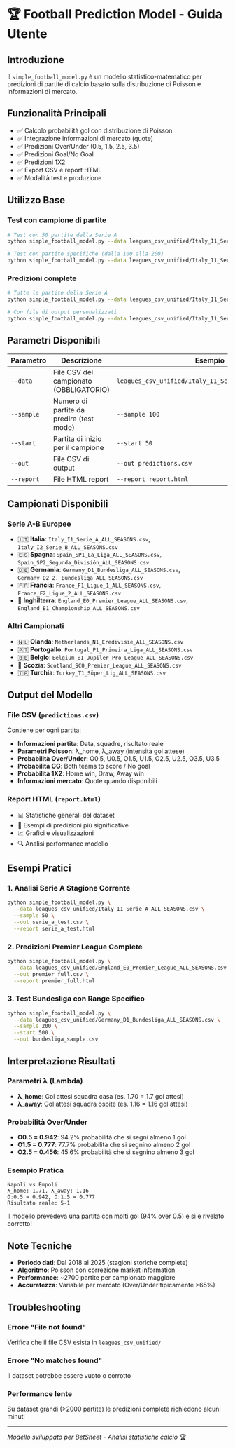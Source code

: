 # 🏆 Football Prediction Model - Guida Utente

## Introduzione
Il `simple_football_model.py` è un modello statistico-matematico per predizioni di partite di calcio basato sulla distribuzione di Poisson e informazioni di mercato.

## Funzionalità Principali
- ✅ Calcolo probabilità gol con distribuzione di Poisson
- ✅ Integrazione informazioni di mercato (quote)
- ✅ Predizioni Over/Under (0.5, 1.5, 2.5, 3.5)
- ✅ Predizioni Goal/No Goal
- ✅ Predizioni 1X2
- ✅ Export CSV e report HTML
- ✅ Modalità test e produzione

## Utilizzo Base

### Test con campione di partite
```bash
# Test con 50 partite della Serie A
python simple_football_model.py --data leagues_csv_unified/Italy_I1_Serie_A_ALL_SEASONS.csv --sample 50

# Test con partite specifiche (dalla 100 alla 200)
python simple_football_model.py --data leagues_csv_unified/Italy_I1_Serie_A_ALL_SEASONS.csv --sample 100 --start 100
```

### Predizioni complete
```bash
# Tutte le partite della Serie A
python simple_football_model.py --data leagues_csv_unified/Italy_I1_Serie_A_ALL_SEASONS.csv

# Con file di output personalizzati
python simple_football_model.py --data leagues_csv_unified/Italy_I1_Serie_A_ALL_SEASONS.csv --out serie_a_predictions.csv --report serie_a_report.html
```

## Parametri Disponibili

| Parametro | Descrizione | Esempio |
|-----------|------------|---------|
| `--data` | File CSV del campionato (OBBLIGATORIO) | `leagues_csv_unified/Italy_I1_Serie_A_ALL_SEASONS.csv` |
| `--sample` | Numero di partite da predire (test mode) | `--sample 100` |
| `--start` | Partita di inizio per il campione | `--start 50` |
| `--out` | File CSV di output | `--out predictions.csv` |
| `--report` | File HTML report | `--report report.html` |

## Campionati Disponibili

### Serie A-B Europee
- 🇮🇹 **Italia**: `Italy_I1_Serie_A_ALL_SEASONS.csv`, `Italy_I2_Serie_B_ALL_SEASONS.csv`
- 🇪🇸 **Spagna**: `Spain_SP1_La_Liga_ALL_SEASONS.csv`, `Spain_SP2_Segunda_División_ALL_SEASONS.csv`
- 🇩🇪 **Germania**: `Germany_D1_Bundesliga_ALL_SEASONS.csv`, `Germany_D2_2._Bundesliga_ALL_SEASONS.csv`
- 🇫🇷 **Francia**: `France_F1_Ligue_1_ALL_SEASONS.csv`, `France_F2_Ligue_2_ALL_SEASONS.csv`
- 🏴󠁧󠁢󠁥󠁮󠁧󠁿 **Inghilterra**: `England_E0_Premier_League_ALL_SEASONS.csv`, `England_E1_Championship_ALL_SEASONS.csv`

### Altri Campionati
- 🇳🇱 **Olanda**: `Netherlands_N1_Eredivisie_ALL_SEASONS.csv`
- 🇵🇹 **Portogallo**: `Portugal_P1_Primeira_Liga_ALL_SEASONS.csv`
- 🇧🇪 **Belgio**: `Belgium_B1_Jupiler_Pro_League_ALL_SEASONS.csv`
- 🏴󠁧󠁢󠁳󠁣󠁴󠁿 **Scozia**: `Scotland_SC0_Premier_League_ALL_SEASONS.csv`
- 🇹🇷 **Turchia**: `Turkey_T1_Süper_Lig_ALL_SEASONS.csv`

## Output del Modello

### File CSV (`predictions.csv`)
Contiene per ogni partita:
- **Informazioni partita**: Data, squadre, risultato reale
- **Parametri Poisson**: λ_home, λ_away (intensità gol attese)
- **Probabilità Over/Under**: O0.5, U0.5, O1.5, U1.5, O2.5, U2.5, O3.5, U3.5
- **Probabilità GG**: Both teams to score / No goal
- **Probabilità 1X2**: Home win, Draw, Away win
- **Informazioni mercato**: Quote quando disponibili

### Report HTML (`report.html`)
- 📊 Statistiche generali del dataset
- 🎯 Esempi di predizioni più significative
- 📈 Grafici e visualizzazioni
- 🔍 Analisi performance modello

## Esempi Pratici

### 1. Analisi Serie A Stagione Corrente
```bash
python simple_football_model.py \
  --data leagues_csv_unified/Italy_I1_Serie_A_ALL_SEASONS.csv \
  --sample 50 \
  --out serie_a_test.csv \
  --report serie_a_test.html
```

### 2. Predizioni Premier League Complete
```bash
python simple_football_model.py \
  --data leagues_csv_unified/England_E0_Premier_League_ALL_SEASONS.csv \
  --out premier_full.csv \
  --report premier_full.html
```

### 3. Test Bundesliga con Range Specifico
```bash
python simple_football_model.py \
  --data leagues_csv_unified/Germany_D1_Bundesliga_ALL_SEASONS.csv \
  --sample 200 \
  --start 500 \
  --out bundesliga_sample.csv
```

## Interpretazione Risultati

### Parametri λ (Lambda)
- **λ_home**: Gol attesi squadra casa (es. 1.70 = 1.7 gol attesi)
- **λ_away**: Gol attesi squadra ospite (es. 1.16 = 1.16 gol attesi)

### Probabilità Over/Under
- **O0.5 = 0.942**: 94.2% probabilità che si segni almeno 1 gol
- **O1.5 = 0.777**: 77.7% probabilità che si segnino almeno 2 gol
- **O2.5 = 0.456**: 45.6% probabilità che si segnino almeno 3 gol

### Esempio Pratica
```
Napoli vs Empoli
λ_home: 1.71, λ_away: 1.16
O:0.5 = 0.942, O:1.5 = 0.777
Risultato reale: 5-1
```
Il modello prevedeva una partita con molti gol (94% over 0.5) e si è rivelato corretto!

## Note Tecniche
- **Periodo dati**: Dal 2018 al 2025 (stagioni storiche complete)
- **Algoritmo**: Poisson con correzione market information
- **Performance**: ~2700 partite per campionato maggiore
- **Accuratezza**: Variabile per mercato (Over/Under tipicamente >65%)

## Troubleshooting

### Errore "File not found"
Verifica che il file CSV esista in `leagues_csv_unified/`

### Errore "No matches found"
Il dataset potrebbe essere vuoto o corrotto

### Performance lente
Su dataset grandi (>2000 partite) le predizioni complete richiedono alcuni minuti

---
*Modello sviluppato per BetSheet - Analisi statistiche calcio* 🏆